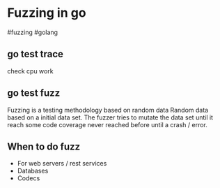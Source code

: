 # Fuzzing in go
#fuzzing #golang
## go test trace
check cpu work

## go test fuzz
Fuzzing is a testing methodology based on random data
Random data based on a initial data set.
The fuzzer tries to mutate the data set until it reach some code coverage never reached before until a crash / error.

## When to do fuzz
- For web servers / rest services
- Databases
- Codecs
